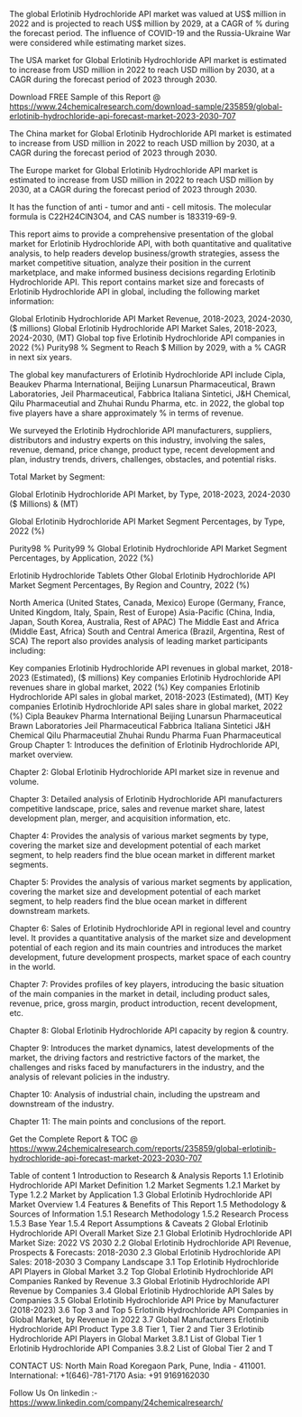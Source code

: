 The global Erlotinib Hydrochloride API market was valued at US$ million in 2022 and is projected to reach US$ million by 2029, at a CAGR of % during the forecast period. The influence of COVID-19 and the Russia-Ukraine War were considered while estimating market sizes.

The USA market for Global  Erlotinib Hydrochloride API market is estimated to increase from USD million in 2022 to reach USD million by 2030, at a CAGR during the forecast period of 2023 through 2030.

Download FREE Sample of this Report @ https://www.24chemicalresearch.com/download-sample/235859/global-erlotinib-hydrochloride-api-forecast-market-2023-2030-707

The China market for Global  Erlotinib Hydrochloride API  market is estimated to increase from USD million in 2022 to reach USD million by 2030, at a CAGR during the forecast period of 2023 through 2030.

The Europe market for Global  Erlotinib Hydrochloride API  market is estimated to increase from USD million in 2022 to reach USD million by 2030, at a CAGR during the forecast period of 2023 through 2030.

It has the function of anti - tumor and anti - cell mitosis. The molecular formula is C22H24ClN3O4, and CAS number is 183319-69-9.

This report aims to provide a comprehensive presentation of the global market for Erlotinib Hydrochloride API, with both quantitative and qualitative analysis, to help readers develop business/growth strategies, assess the market competitive situation, analyze their position in the current marketplace, and make informed business decisions regarding Erlotinib Hydrochloride API. This report contains market size and forecasts of Erlotinib Hydrochloride API in global, including the following market information:

Global Erlotinib Hydrochloride API Market Revenue, 2018-2023, 2024-2030, ($ millions)
Global Erlotinib Hydrochloride API Market Sales, 2018-2023, 2024-2030, (MT)
Global top five Erlotinib Hydrochloride API companies in 2022 (%)
Purity98 % Segment to Reach $ Million by 2029, with a % CAGR in next six years.

The global key manufacturers of Erlotinib Hydrochloride API include Cipla, Beaukev Pharma International, Beijing Lunarsun Pharmaceutical, Brawn Laboratories, Jeil Pharmaceutical, Fabbrica Italiana Sintetici, J&H Chemical, Qilu Pharmaceutial and Zhuhai Rundu Pharma, etc. in 2022, the global top five players have a share approximately % in terms of revenue.

We surveyed the Erlotinib Hydrochloride API manufacturers, suppliers, distributors and industry experts on this industry, involving the sales, revenue, demand, price change, product type, recent development and plan, industry trends, drivers, challenges, obstacles, and potential risks.

Total Market by Segment:

Global Erlotinib Hydrochloride API Market, by Type, 2018-2023, 2024-2030 ($ Millions) & (MT)

Global Erlotinib Hydrochloride API Market Segment Percentages, by Type, 2022 (%)

Purity98 %
Purity99 %
Global Erlotinib Hydrochloride API Market Segment Percentages, by Application, 2022 (%)

Erlotinib Hydrochloride Tablets
Other
Global Erlotinib Hydrochloride API Market Segment Percentages, By Region and Country, 2022 (%)

North America (United States, Canada, Mexico)
Europe (Germany, France, United Kingdom, Italy, Spain, Rest of Europe)
Asia-Pacific (China, India, Japan, South Korea, Australia, Rest of APAC)
The Middle East and Africa (Middle East, Africa)
South and Central America (Brazil, Argentina, Rest of SCA)
The report also provides analysis of leading market participants including:

Key companies Erlotinib Hydrochloride API revenues in global market, 2018-2023 (Estimated), ($ millions)
Key companies Erlotinib Hydrochloride API revenues share in global market, 2022 (%)
Key companies Erlotinib Hydrochloride API sales in global market, 2018-2023 (Estimated), (MT)
Key companies Erlotinib Hydrochloride API sales share in global market, 2022 (%)
Cipla
Beaukev Pharma International
Beijing Lunarsun Pharmaceutical
Brawn Laboratories
Jeil Pharmaceutical
Fabbrica Italiana Sintetici
J&H Chemical
Qilu Pharmaceutial
Zhuhai Rundu Pharma
Fuan Pharmaceutical Group
Chapter 1: Introduces the definition of Erlotinib Hydrochloride API, market overview.

Chapter 2: Global Erlotinib Hydrochloride API market size in revenue and volume.

Chapter 3: Detailed analysis of Erlotinib Hydrochloride API manufacturers competitive landscape, price, sales and revenue market share, latest development plan, merger, and acquisition information, etc.

Chapter 4: Provides the analysis of various market segments by type, covering the market size and development potential of each market segment, to help readers find the blue ocean market in different market segments.

Chapter 5: Provides the analysis of various market segments by application, covering the market size and development potential of each market segment, to help readers find the blue ocean market in different downstream markets.

Chapter 6: Sales of Erlotinib Hydrochloride API in regional level and country level. It provides a quantitative analysis of the market size and development potential of each region and its main countries and introduces the market development, future development prospects, market space of each country in the world.

Chapter 7: Provides profiles of key players, introducing the basic situation of the main companies in the market in detail, including product sales, revenue, price, gross margin, product introduction, recent development, etc.

Chapter 8: Global Erlotinib Hydrochloride API capacity by region & country.

Chapter 9: Introduces the market dynamics, latest developments of the market, the driving factors and restrictive factors of the market, the challenges and risks faced by manufacturers in the industry, and the analysis of relevant policies in the industry.

Chapter 10: Analysis of industrial chain, including the upstream and downstream of the industry.

Chapter 11: The main points and conclusions of the report.

Get the Complete Report & TOC @ https://www.24chemicalresearch.com/reports/235859/global-erlotinib-hydrochloride-api-forecast-market-2023-2030-707

Table of content
1 Introduction to Research & Analysis Reports
1.1 Erlotinib Hydrochloride API Market Definition
1.2 Market Segments
1.2.1 Market by Type
1.2.2 Market by Application
1.3 Global Erlotinib Hydrochloride API Market Overview
1.4 Features & Benefits of This Report
1.5 Methodology & Sources of Information
1.5.1 Research Methodology
1.5.2 Research Process
1.5.3 Base Year
1.5.4 Report Assumptions & Caveats
2 Global Erlotinib Hydrochloride API Overall Market Size
2.1 Global Erlotinib Hydrochloride API Market Size: 2022 VS 2030
2.2 Global Erlotinib Hydrochloride API Revenue, Prospects & Forecasts: 2018-2030
2.3 Global Erlotinib Hydrochloride API Sales: 2018-2030
3 Company Landscape
3.1 Top Erlotinib Hydrochloride API Players in Global Market
3.2 Top Global Erlotinib Hydrochloride API Companies Ranked by Revenue
3.3 Global Erlotinib Hydrochloride API Revenue by Companies
3.4 Global Erlotinib Hydrochloride API Sales by Companies
3.5 Global Erlotinib Hydrochloride API Price by Manufacturer (2018-2023)
3.6 Top 3 and Top 5 Erlotinib Hydrochloride API Companies in Global Market, by Revenue in 2022
3.7 Global Manufacturers Erlotinib Hydrochloride API Product Type
3.8 Tier 1, Tier 2 and Tier 3 Erlotinib Hydrochloride API Players in Global Market
3.8.1 List of Global Tier 1 Erlotinib Hydrochloride API Companies
3.8.2 List of Global Tier 2 and T

CONTACT US:
North Main Road Koregaon Park, Pune, India - 411001.
International: +1(646)-781-7170
Asia: +91 9169162030

Follow Us On linkedin :- https://www.linkedin.com/company/24chemicalresearch/
